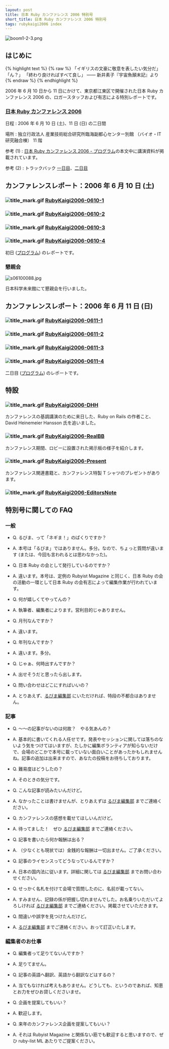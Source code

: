 ```yaml
---
layout: post
title: 日本 Ruby カンファレンス 2006 特別号
short_title: 日本 Ruby カンファレンス 2006 特別号
tags: rubykaigi2006 index
---
```


![boom1-2-3.png]({{site.baseurl}}/images/rubykaigi2006/boom1-2-3.png)

## はじめに

{% highlight text %}
{% raw %}
「イギリスの文豪に敬意を表したい気分だ」
「ん？」
「終わり良ければすべて良し」
    ―― 新井素子『宇宙魚顛末記』より
{% endraw %}
{% endhighlight %}


2006 年 6 月 10 日から 11 日にかけて、東京都江東区で開催された日本 Ruby カンファレンス 2006 の、ロガースタッフおよび有志による特別レポートです。

### [日本 Ruby カンファレンス 2006](http://jp.rubyist.net/RubyKaigi2006/)

日程
:  2006 年 6 月 10 日 (土)、11 日 (日) の二日間

場所
:  独立行政法人 産業技術総合研究所臨海副都心センター別館 （バイオ・IT 研究融合棟） 11 階

参考 (1)
:  [日本 Ruby カンファレンス 2006 - プログラム](http://jp.rubyist.net/RubyKaigi2006/program.html)の本文中に講演資料が掲載されています。

参考 (2)
:  トラックバック [一日目](http://jp.rubyist.net/RubyKaigi2006/tb20060610.html)、[二日目](http://jp.rubyist.net/RubyKaigi2006/tb20060611.html)

## カンファレンスレポート：2006 年 6 月 10 日 (土)

### ![title_mark.gif]({{site.baseurl}}/images/title_mark.gif) [RubyKaigi2006-0610-1](RubyKaigi2006-0610-1)

### ![title_mark.gif]({{site.baseurl}}/images/title_mark.gif) [RubyKaigi2006-0610-2](RubyKaigi2006-0610-2)

### ![title_mark.gif]({{site.baseurl}}/images/title_mark.gif) [RubyKaigi2006-0610-3](RubyKaigi2006-0610-3)

### ![title_mark.gif]({{site.baseurl}}/images/title_mark.gif) [RubyKaigi2006-0610-4](RubyKaigi2006-0610-4)

初日 ([プログラム](http://jp.rubyist.net/RubyKaigi2006/program0610.html)) のレポートです。

### 懇親会
![s06100088.jpg]({{site.baseurl}}/images/rubykaigi2006/s06100088.jpg)

日本科学未来館にて懇親会を行いました。

## カンファレンスレポート：2006 年 6 月 11 日 (日)

### ![title_mark.gif]({{site.baseurl}}/images/title_mark.gif) [RubyKaigi2006-0611-1](RubyKaigi2006-0611-1)

### ![title_mark.gif]({{site.baseurl}}/images/title_mark.gif) [RubyKaigi2006-0611-2](RubyKaigi2006-0611-2)

### ![title_mark.gif]({{site.baseurl}}/images/title_mark.gif) [RubyKaigi2006-0611-3](RubyKaigi2006-0611-3)

### ![title_mark.gif]({{site.baseurl}}/images/title_mark.gif) [RubyKaigi2006-0611-4](RubyKaigi2006-0611-4)

二日目 ([プログラム](http://jp.rubyist.net/RubyKaigi2006/program0611.html)) のレポートです。

## 特設

### ![title_mark.gif]({{site.baseurl}}/images/title_mark.gif) [RubyKaigi2006-DHH](RubyKaigi2006-DHH)

カンファレンスの基調講演のために来日した、Ruby on Rails の作者こと、David Heinemeier Hansson 氏を追いました。

### ![title_mark.gif]({{site.baseurl}}/images/title_mark.gif) [RubyKaigi2006-RealBB](RubyKaigi2006-RealBB)

カンファレンス期間、ロビーに設置された掲示板の様子を紹介します。

### ![title_mark.gif]({{site.baseurl}}/images/title_mark.gif) [RubyKaigi2006-Present](RubyKaigi2006-Present)

カンファレンス関連書籍と、カンファレンス特製 T シャツのプレゼントがあります。

### ![title_mark.gif]({{site.baseurl}}/images/title_mark.gif) [RubyKaigi2006-EditorsNote](RubyKaigi2006-EditorsNote)

## 特別号に関しての FAQ

### 一般

* Q. るびま、って「ネギま！」のぱくりですか？
* A. 本号は「るびま」ではありません。多分。なので、ちょっと質問が違います (または、今回も言われるとは思わなかった)。


* Q. 日本 Ruby の会として発行しているのですか？
* A. 違います。本号は、定例の Rubyist Magazine と同じく、日本 Ruby の会の活動の一環として日本 Ruby の会有志によって編集作業が行われています。


* Q. 何が嬉しくてやってんの？
* A. 執筆者、編集者によります。営利目的じゃありません。


* Q. 月刊なんですか？
* A. 違います。


* Q. 年刊なんですか？
* A. 違います。多分。


* Q. じゃぁ、何時出すんですか？
* A. 出せそうだと思ったら出します。


* Q. 問い合わせはどこにすればいいの？
* A. とりあえず、[るびま編集部](mailto:magazine@ruby-no-kai.org) にいただければ、特段の不都合はありません。


### 記事

* Q. 〜〜の記事がないのは何故？　やる気あんの？
* A. 基本的に書いてくれる人任せです。発表やセッションに関しては落ちのないよう気をつけてはいますが、たしかに編集ボランティアが知らないだけで、会場のどこかで本号に載っていない面白いことがあったかもしれませんね。記事の追加は出来ますので、あなたの投稿をお待ちしております。


* Q. 難易度はどうしたの？
* A. そのときの気分です。


* Q. こんな記事が読みたいんだけど。
* A. なかったことは書けませんが、とりあえずは [るびま編集部](mailto:magazine@ruby-no-kai.org) までご連絡ください。


* Q. カンファレンスの感想を載せてほしいんだけど。
* A. 待ってました！　ぜひ [るびま編集部](mailto:magazine@ruby-no-kai.org) までご連絡ください。


* Q. 記事を書いたら何か報酬は出る？
* A. （少なくとも現状では）金銭的な報酬は一切出ません。ご了承ください。


* Q. 記事のライセンスってどうなっているんですか？
* A. 日本の国内法に従います。詳細に関しては [るびま編集部](mailto:magazine@ruby-no-kai.org) までお問い合わせください。


* Q. せっかく名札を付けて会場で質問したのに、名前が載ってない。
* A. すみません、記録の係が把握し切れませんでした。お名乗りいただいてよろしければ [るびま編集部](mailto:magazine@ruby-no-kai.org) までご連絡ください。掲載させていただきます。


* Q. 間違いや誤字を見つけたんだけど。
* A. [るびま編集部](mailto:magazine@ruby-no-kai.org) までご連絡ください。おって訂正いたします。


### 編集者のお仕事

* Q. 編集者って足りてないんですか？
* A. 足りてません。


* Q. 記事の英語へ翻訳、英語から翻訳などはするの？
* A. 当てもなければ考えもありません。どうしても、というのであれば、知恵とお力をぜひお貸しくださいませ。


* Q. 企画を提案してもいい？
* A. 歓迎します。


* Q. 来年のカンファレンス企画を提案してもいい？
* A. それは Rubyist Magazine と関係ない筋でも歓迎すると思いますので、ぜひ ruby-list ML あたりでご提案ください。



